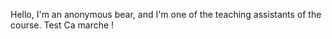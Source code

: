 Hello, I'm an anonymous bear, and I'm one of the teaching assistants of the course.
Test
Ca marche !
